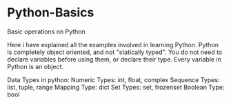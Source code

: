 # Python-Basics
Basic operations on Python


Here i have explained all the examples involved in learning Python.
Python is completely object oriented, and not "statically typed". You do not need to declare variables before using them, or declare their type. 
Every variable in Python is an object.


Data Types in python: 
Numeric Types:	int, float, complex
Sequence Types:	list, tuple, range
Mapping Type:	dict
Set Types:	set, frozenset
Boolean Type:	bool
